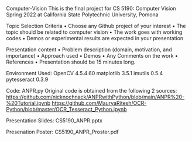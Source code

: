 Computer-Vision
   This is the final project for
   CS 5190: Computer Vision 
   Spring 2022 at California State Polytechnic University, Pomona

Topic Selection Criteria
   • Choose any Github project of your interest
   • The topic should be related to computer vision
   • The work goes with working codes
   • Demos or experimental results are expected in your presentation
  
Presentation content
   • Problem description (domain, motivation, and importance)
   • Approach used
   • Demos
   • Any Comments on the work
   • References
   • Presentation should be 15 minutes long.

Environment Used: 
     OpenCV 4.5.4.60
     matplotlib 3.5.1
     imutils 0.5.4
     pytesseract 0.3.9

Code: ANPR.py
     Original code is obtained from the following 2 sources:
     https://github.com/nicknochnack/ANPRwithPython/blob/main/ANPR%20-%20Tutorial.ipynb
     https://github.com/MauryaRitesh/OCR-Python/blob/master/OCR_Tesseract_Python.ipynb

Presentation Slides: CS5190_ANPR.pptx

Presenation Poster: CS5190_ANPR_Proster.pdf
